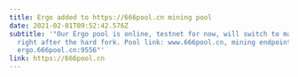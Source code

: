 ```yaml
---
title: Ergo added to https://666pool.cn mining pool
date: 2021-02-01T09:52:42.576Z
subtitle: '"Our Ergo pool is online, testnet for now, will switch to mainnet
  right after the hard fork. Pool link: www.666pool.cn, mining endpoint is
  ergo.666pool.cn:9556"'
link: https://666pool.cn
---
```


